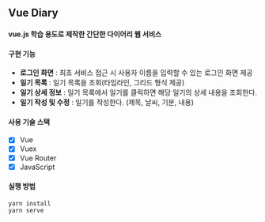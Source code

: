 ## Vue Diary
#### vue.js 학습 용도로 제작한 간단한 다이어리 웹 서비스
#### 구현 기능
- **로그인 화면** : 최초 서비스 접근 시 사용자 이름을 입력할 수 있는 로그인 화면 제공
- **일기 목록** : 일기 목록을 조회(타임라인, 그리드 형식 제공)
- **일기 상세 정보** : 일기 목록에서 일기를 클릭하면 해당 일기의 상세 내용을 조회한다.
- **일기 작성 및 수정** : 일기를 작성한다. (제목, 날씨, 기분, 내용)
  
#### 사용 기술 스택
- [x] Vue
- [x] Vuex
- [x] Vue Router
- [x] JavaScript 
      
#### 실행 방법
```
yarn install
yarn serve
```
